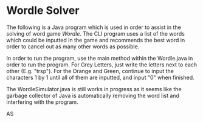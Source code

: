 # Wordle Solver

The following is a Java program which is used in order to assist in the solving of word game *Wordle*. The CLI program uses a list of the words which could be inputted in the game and recommends the best word in order to cancel out as many other words as possible.

In order to run the program, use the main method within the Wordle.java in order to run the program. For Grey Letters, just write the letters next to each other (E.g. "trsp"). For the Orange and Green, continue to input the characters 1 by 1 until all of them are inputted, and input "0" when finished.

The WordleSimulator.java is still works in progress as it seems like the garbage collector of Java is automatically removing the word list and interfering with the program.

AS
